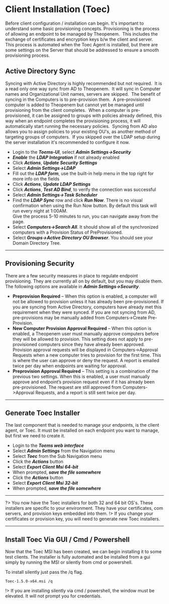 # Client Installation (Toec)

Before client configuration / installation can begin.  It's important to understand some basic provisioning concepts.  Provisioning is the process of allowing an endpoint to be managed by Theopenem.  
This includes the exchange of certificates and encryption keys b/w the client and server.  This process is automated when the Toec Agent is installed, but there are some settings on the Server that should be addressed to ensure a smooth provisioning process.

## Active Directory Sync
Syncing with Active Directory is highly recommended but not required.  It is a read only one way sync from AD to Theopenem.  It will sync in Computer names and 
Organizational Unit names, servers are skipped.  The benefit of syncing in the Computers is to pre-provision them.  A pre-provisioned computer is added to Theopenem 
but cannot yet be managed until provisioning from the client completes.  When a computer is pre-provisioned, it can be assigned to groups with policies already defined, 
this way when an endpoint completes the provisioning process, it will automatically start running the necessary policies.  Syncing from AD also allows you to assign 
policies to your existing OU's, as another method of targeting groups of computers.  If you skipped over the LDAP setup during the server installation it's recommended 
to configure it now.

* Login to the ***Toems-UI***, select ***Admin Settings->Security***
* ***Enable*** the ***LDAP Integration*** if not already enabled
* Click ***Actions***, ***Update Security Settings***
* Select ***Admin Settings->LDAP***
* Fill out the ***LDAP form***, use the built-in help menu in the top right for more info on the fields
* Click ***Actions***, ***Update LDAP Settings***
* Click ***Actions***, ***Test AD Bind***, to verify the connection was successful
* Select ***Admin Settings->Task Scheduler***
* Find the ***LDAP Sync*** row and click ***Run Now***.  There is no visual confirmation when using the Run Now button.  By default this task will run every night at 1:00AM.  
Give the process 5-10 minutes to run, you can navigate away from the page.
* Select ***Computers->Search All***.  It should show all of the synchronized computers with a Provision Status of PreProvisioned.
* Select ***Groups->Active Directory OU Browser***.  You should see your Domain Directory Tree.

---


## Provisioning Security
There are a few security measures in place to regulate endpoint provisioning.  They are currently all on by default, but you may disable them.  The 
following options are available in ***Admin Settings->Security***.


* **Preprovision Required** – When this option is enabled, a computer will not be allowed to provision unless it has already been pre-provisioned.  If you are syncing from Active 
Directory, computers have already met this requirement when they were synced.  If you are not syncing from AD, pre-provisions may be manually added from Computers->Create Pre-Provision.
* **New Computer Provision Approval Required** – When this option is enabled, a Theopenem user must manually approve computers before they will be allowed to provision.  This 
setting does not apply to pre-provisioned computers since they have already been approved.  Provision approval requests will be displayed in Computers->Approval Requests when a 
new computer tries to provision for the first time.  This is where the user can approve or deny the request.  A report is emailed twice per day when endpoints are waiting for approval.
* **Preprovision Approval Required** – This setting is a combination of the previous two settings.  When this is enabled, a user must manually approve and endpoint’s provision request 
even if it has already been pre-provisioned.  The request are still approved from Computers->Approval Requests, and a report is still sent twice per day.

---

## Generate Toec Installer
The last component that is needed to manage your endpoints, is the client agent, or Toec.  It must be installed on each endpoint you want to manage, but first we need to create it.

* Login to the ***Toems web interface***
* Select ***Admin Settings*** from the Navigation menu
* Select ***Toec*** from the Sub Navigation menu
* Click the ***Actions*** button
* Select ***Export Client Msi 64-bit***
* When prompted, ***save the file somewhere***
* Click the ***Actions*** button
* Select ***Export Client Msi 32-bit***
* When prompted, ***save the file somewhere***

---

?> You now have the Toec installers for both 32 and 64 bit OS's.  These installers are specific to your environment.  They have your certificates, com servers, and provision keys embedded into them.
!> If you change your certificates or provision key, you will need to generate new Toec installers.

---

## Install Toec Via GUI / Cmd / Powershell
Now that the Toec MSI has been created, we can begin installing it to some test clients.  The installer is fully automated and be installed from a gui simply by running the MSI or silently from cmd or powershell.

To install silently just pass the /q flag.
&nbsp;	

	Toec-1.5.0-x64.msi /q

!> If you are installing silently via cmd / powershell, the window must be elevated.  It will not prompt you for credentials. 
